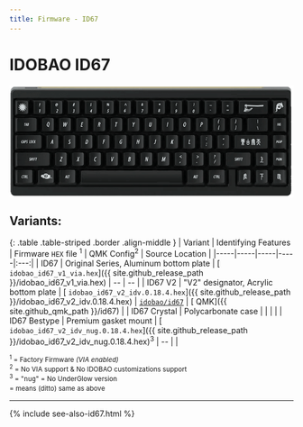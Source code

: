```yaml
---
title: Firmware - ID67
---
```


# IDOBAO ID67

<img src="../assets/img/idobao-id67.png" height="200" width="auto" style="display:block;margin-left:auto;margin-right:auto;">

## Variants:

{: .table .table-striped .border .align-middle }
| Variant | Identifying Features | Firmware `HEX` file <sup>1</sup> | QMK Config<sup>2</sup> | Source Location |
|-----|-----|-----|-----|:---:|
| ID67 | Original Series, Aluminum bottom plate | [<i class="fas fa-microchip"></i> `idobao_id67_v1_via.hex`]({{ site.github_release_path }}/idobao_id67_v1_via.hex) | *--* | *--* |
| ID67 V2 | "V2" designator, Acrylic bottom plate | [<i class="fas fa-microchip"></i> `idobao_id67_v2_idv.0.18.4.hex`]({{ site.github_release_path }}/idobao_id67_v2_idv.0.18.4.hex) | [<i class="fas fa-cog"></i> `idobao/id67`](https://config.qmk.fm/#/idobao/id67/LAYOUT_65_ansi_blocker) | [<i class="fab fa-github"></i> QMK]({{ site.github_qmk_path }}/id67) |
| ID67 Crystal | Polycarbonate case | <i class="fas fa-chevron-up"></i> | <i class="fas fa-chevron-up"></i> | <i class="fas fa-chevron-up"></i> |
| ID67 Bestype | Premium gasket mount | [<i class="fas fa-microchip"></i> `idobao_id67_v2_idv_nug.0.18.4.hex`]({{ site.github_release_path }}/idobao_id67_v2_idv_nug.0.18.4.hex)<sup>3</sup> | *--* | <i class="fas fa-chevron-up"></i> |

<small class="text-muted"><sup>1</sup> = Factory Firmware *(VIA enabled)*<br>
<sup>2</sup> = <i class="fas fa-exclamation-triangle"></i> No VIA support & No IDOBAO customizations support<br>
<sup>3</sup> = "<tt>nug</tt>" = No UnderGlow version<br>
<i class="fas fa-chevron-up"></i> = means (ditto) same as above<br></small>

---

{% include see-also-id67.html %}
